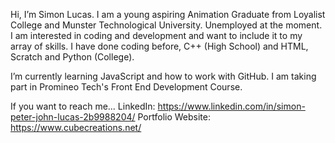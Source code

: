 Hi, I’m Simon Lucas. I am a young aspiring Animation Graduate from Loyalist College and Munster Technological University. Unemployed at the moment.
I am interested in coding and development and want to include it to my array of skills. I have done coding before, C++ (High School) and HTML, Scratch and Python (College).

I’m currently learning JavaScript and how to work with GitHub. I am taking part in Promineo Tech's Front End Development Course.

If you want to reach me...
LinkedIn: https://www.linkedin.com/in/simon-peter-john-lucas-2b9988204/
Portfolio Website: https://www.cubecreations.net/
